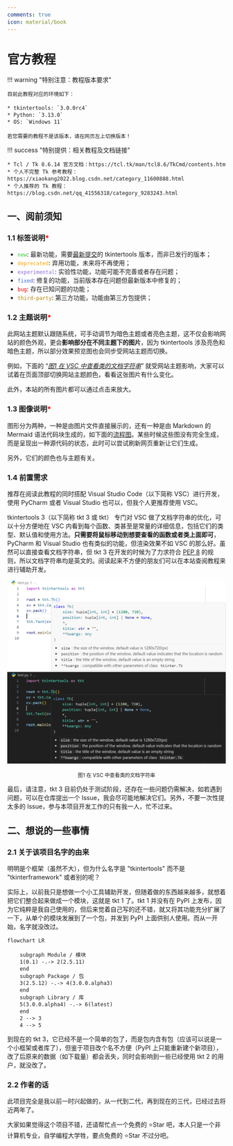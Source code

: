 ```yaml
---
comments: true
icon: material/book
---
```


# 官方教程

!!! warning "特别注意：教程版本要求"

    目前此教程对应的环境如下：

    * tkintertools: `3.0.0rc4`
    * Python: `3.13.0`
    * OS: `Windows 11`

    若您需要的教程不是该版本，请在网页左上切换版本！

!!! success "特别提供：相关教程及文档链接"

    * Tcl / Tk 8.6.14 官方文档：https://tcl.tk/man/tcl8.6/TkCmd/contents.htm
    * 个人不完整 Tk 参考教程：https://xiaokang2022.blog.csdn.net/category_11600888.html
    * 个人推荐的 Tk 教程：https://blog.csdn.net/qq_41556318/category_9283243.html

## 一、阅前须知

### 1.1 标签说明<font color="red">*</font>

* <code style='color: limegreen;'>new</code>: 最新功能，需要[最新提交](./chapter_01/1.md#三体验最新功能)的 tkintertools 版本，而非已发行的版本；
* <code style='color: orange;'>deprecated</code>: 弃用功能，未来将不再使用；
* <code style='color: mediumpurple;'>experimental</code>: 实验性功能，功能可能不完善或者存在问题；
* <code style='color: royalblue;'>fixed</code>: 修复的功能，当前版本存在问题但最新版本中修复的；
* <code style='color: red;'>bug</code>: 存在已知问题的功能；
* <code style='color: darkgoldenrod;'>third-party</code>: 第三方功能，功能由第三方包提供；

### 1.2 主题说明<font color="red">*</font>

此网站主题默认跟随系统，可手动调节为暗色主题或者亮色主题，这不仅会影响网站的颜色外观，更会**影响部分在不同主题下的图片**，因为 tkintertools 涉及亮色和暗色主题，所以部分效果预览图也会同步受网站主题而切换。

例如，下面的 “[*图1 在 VSC 中查看类的文档字符串*](#14-前置需求)” 就受网站主题影响，大家可以试着在页面顶部切换网站主题颜色，看看这张图片有什么变化。

此外，本站的所有图片都可以通过点击来放大。

### 1.3 图像说明<font color="red">*</font>

图形分为两种，一种是由图片文件直接展示的，还有一种是由 Markdown 的 Mermaid 语法代码块生成的，如下面的[流程图](#21-关于该项目名字的由来)。某些时候这些图没有完全生成，而是呈现出一种源代码的状态，此时可以尝试刷新网页重新让它们生成。

另外，它们的颜色也与主题有关。

### 1.4 前置需求

推荐在阅读此教程的同时搭配 Visual Studio Code（以下简称 VSC）进行开发，使用 PyCharm 或者 Visual Studio 也可以，但我个人更推荐使用 VSC。

tkintertools 3（以下简称 tkt 3 或 tkt） 专门对 VSC 做了文档字符串的优化，可以十分方便地在 VSC 内看到每个函数、类甚至是常量的详细信息，包括它们的类型、默认值和使用方法。**只需要将鼠标移动到想要查看的函数或者类上面即可**，PyCharm 和 Visual Studio 也有类似的功能，但渲染效果不如 VSC 的那么好。虽然可以直接查看文档字符串，但 tkt 3 在开发的时候为了力求符合 [PEP 8](https://peps.python.org/pep-0008/) 的规则，所以文档字符串均是英文的。阅读起来不方便的朋友们可以在本站查阅教程来进行辅助开发。

![light](images/0-1.light.png#only-light)
![dark](images/0-1.dark.png#only-dark)

<p align="center"><small>图1 在 VSC 中查看类的文档字符串</small></p>

最后，请注意，tkt 3 目前仍处于测试阶段，还存在一些问题仍需解决，如若遇到问题，可以在仓库提出一个 Issue，我会尽可能地解决它们。另外，不要一次性提太多的 Issue，参与本项目开发工作的只有我一人，忙不过来。

## 二、想说的一些事情

### 2.1 关于该项目名字的由来

明明是个框架（虽然不大），但为什么名字是 "tkintertools" 而不是 "tkinterframework" 或者别的呢？

实际上，以前我只是想做一个小工具辅助开发，但随着做的东西越来越多，就想着把它们整合起来做成一个模块，这就是 tkt 1 了。tkt 1 并没有在 PyPI 上发布，因为它纯粹是我自己使用的，但后来觉着自己写的还不错，就又将其功能充分扩展了一下，从单个的模块发展到了一个包，并发到 PyPI 上面供别人使用。而从一开始，名字就没改过。

```mermaid
flowchart LR

    subgraph Module / 模块
    1(0.1) -.-> 2(2.5.11)
    end
    subgraph Package / 包
    3(2.5.12) -.-> 4(3.0.0.alpha3)
    end
    subgraph Library / 库
    5(3.0.0.alpha4) -.-> 6(latest)
    end
    2 --> 3
    4 --> 5
```

到现在的 tkt 3，它已经不是一个简单的包了，而是包内含有包（应该可以说是一个小框架或者库了），但鉴于项目改个名不方便（PyPI 上只能重新建个新项目），改了后原来的数据（如下载量）都会丢失，同时会影响到一些已经使用 tkt 2 的用户，就没改了。

### 2.2 作者的话

此项目完全是我以前一时兴起做的，从一代到二代，再到现在的三代，已经过去将近两年了。

大家如果觉得这个项目不错，还请帮忙点一个免费的 ⭐Star 吧，本人只是一个非计算机专业，自学编程大学牲，要点免费的 ⭐Star 不过分吧。
